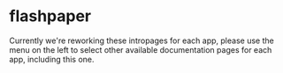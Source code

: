 # flashpaper

Currently we're reworking these intropages for each app, please use the menu on the left to select other available documentation pages for each app, including this one.
